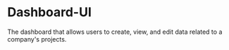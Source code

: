 # Dashboard-UI
The dashboard that allows users to create, view, and edit data related to a company's projects.
